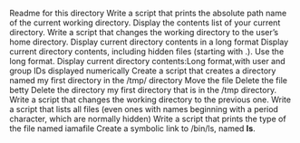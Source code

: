 Readme for this directory
Write a script that prints the absolute path name of the current working directory.
Display the contents list of your current directory.
Write a script that changes the working directory to the user’s home directory.
Display current directory contents in a long format
Display current directory contents, including hidden files (starting with .). Use the long format.
Display current directory contents:Long format,with user and group IDs displayed numerically
Create a script that creates a directory named my first directory in the /tmp/ directory
Move the file
Delete the file betty
Delete the directory my first directory that is in the /tmp directory.
Write a script that changes the working directory to the previous one.
Write a script that lists all files (even ones with names beginning with a period character, which are normally hidden)
Write a script that prints the type of the file named iamafile
Create a symbolic link to /bin/ls, named __ls__.
